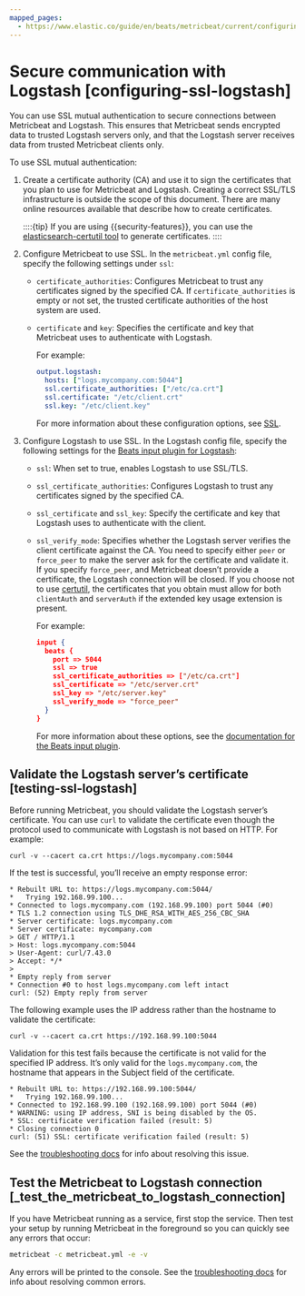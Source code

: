 ```yaml
---
mapped_pages:
  - https://www.elastic.co/guide/en/beats/metricbeat/current/configuring-ssl-logstash.html
---
```


# Secure communication with Logstash [configuring-ssl-logstash]

You can use SSL mutual authentication to secure connections between Metricbeat and Logstash. This ensures that Metricbeat sends encrypted data to trusted Logstash servers only, and that the Logstash server receives data from trusted Metricbeat clients only.

To use SSL mutual authentication:

1. Create a certificate authority (CA) and use it to sign the certificates that you plan to use for Metricbeat and Logstash. Creating a correct SSL/TLS infrastructure is outside the scope of this document. There are many online resources available that describe how to create certificates.

    ::::{tip}
    If you are using {{security-features}}, you can use the [elasticsearch-certutil tool](elasticsearch://reference/elasticsearch/command-line-tools/certutil.md) to generate certificates.
    ::::

2. Configure Metricbeat to use SSL. In the `metricbeat.yml` config file, specify the following settings under `ssl`:

    * `certificate_authorities`: Configures Metricbeat to trust any certificates signed by the specified CA. If `certificate_authorities` is empty or not set, the trusted certificate authorities of the host system are used.
    * `certificate` and `key`: Specifies the certificate and key that Metricbeat uses to authenticate with Logstash.

        For example:

        ```yaml
        output.logstash:
          hosts: ["logs.mycompany.com:5044"]
          ssl.certificate_authorities: ["/etc/ca.crt"]
          ssl.certificate: "/etc/client.crt"
          ssl.key: "/etc/client.key"
        ```

        For more information about these configuration options, see [SSL](/reference/metricbeat/configuration-ssl.md).

3. Configure Logstash to use SSL. In the Logstash config file, specify the following settings for the [Beats input plugin for Logstash](logstash-docs-md://lsr/plugins-inputs-beats.md):

    * `ssl`: When set to true, enables Logstash to use SSL/TLS.
    * `ssl_certificate_authorities`: Configures Logstash to trust any certificates signed by the specified CA.
    * `ssl_certificate` and `ssl_key`: Specify the certificate and key that Logstash uses to authenticate with the client.
    * `ssl_verify_mode`: Specifies whether the Logstash server verifies the client certificate against the CA. You need to specify either `peer` or `force_peer` to make the server ask for the certificate and validate it. If you specify `force_peer`, and Metricbeat doesn’t provide a certificate, the Logstash connection will be closed. If you choose not to use [certutil](elasticsearch://reference/elasticsearch/command-line-tools/certutil.md), the certificates that you obtain must allow for both `clientAuth` and `serverAuth` if the extended key usage extension is present.

        For example:

        ```json
        input {
          beats {
            port => 5044
            ssl => true
            ssl_certificate_authorities => ["/etc/ca.crt"]
            ssl_certificate => "/etc/server.crt"
            ssl_key => "/etc/server.key"
            ssl_verify_mode => "force_peer"
          }
        }
        ```

        For more information about these options, see the [documentation for the Beats input plugin](logstash-docs-md://lsr/plugins-inputs-beats.md).



## Validate the Logstash server’s certificate [testing-ssl-logstash]

Before running Metricbeat, you should validate the Logstash server’s certificate. You can use `curl` to validate the certificate even though the protocol used to communicate with Logstash is not based on HTTP. For example:

```shell
curl -v --cacert ca.crt https://logs.mycompany.com:5044
```

If the test is successful, you’ll receive an empty response error:

```shell
* Rebuilt URL to: https://logs.mycompany.com:5044/
*   Trying 192.168.99.100...
* Connected to logs.mycompany.com (192.168.99.100) port 5044 (#0)
* TLS 1.2 connection using TLS_DHE_RSA_WITH_AES_256_CBC_SHA
* Server certificate: logs.mycompany.com
* Server certificate: mycompany.com
> GET / HTTP/1.1
> Host: logs.mycompany.com:5044
> User-Agent: curl/7.43.0
> Accept: */*
>
* Empty reply from server
* Connection #0 to host logs.mycompany.com left intact
curl: (52) Empty reply from server
```

The following example uses the IP address rather than the hostname to validate the certificate:

```shell
curl -v --cacert ca.crt https://192.168.99.100:5044
```

Validation for this test fails because the certificate is not valid for the specified IP address. It’s only valid for the `logs.mycompany.com`, the hostname that appears in the Subject field of the certificate.

```shell
* Rebuilt URL to: https://192.168.99.100:5044/
*   Trying 192.168.99.100...
* Connected to 192.168.99.100 (192.168.99.100) port 5044 (#0)
* WARNING: using IP address, SNI is being disabled by the OS.
* SSL: certificate verification failed (result: 5)
* Closing connection 0
curl: (51) SSL: certificate verification failed (result: 5)
```

See the [troubleshooting docs](/reference/metricbeat/ssl-client-fails.md) for info about resolving this issue.


## Test the Metricbeat to Logstash connection [_test_the_metricbeat_to_logstash_connection]

If you have Metricbeat running as a service, first stop the service. Then test your setup by running Metricbeat in the foreground so you can quickly see any errors that occur:

```sh
metricbeat -c metricbeat.yml -e -v
```

Any errors will be printed to the console. See the [troubleshooting docs](/reference/metricbeat/ssl-client-fails.md) for info about resolving common errors.

